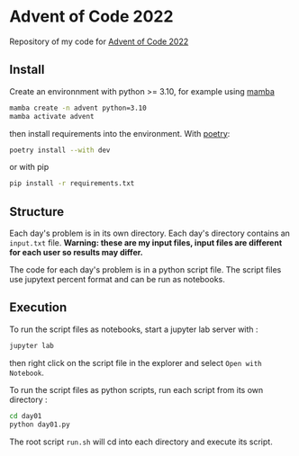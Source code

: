 # Advent of Code 2022

Repository of my code for [Advent of Code 2022](https://adventofcode.com/2022)

## Install

Create an environnment with python >= 3.10, for example using [mamba](https://mamba.readthedocs.io/en/latest/)

```bash
mamba create -n advent python=3.10
mamba activate advent
```

then install requirements into the environment. With [poetry](https://python-poetry.org/):

```bash
poetry install --with dev
```

or with pip

```bash
pip install -r requirements.txt
```

## Structure

Each day's problem is in its own directory. Each day's directory contains an `input.txt` file.
**Warning: these are my input files, input files are different for each user so results may differ.**

The code for each day's problem is in a python script file. The script files use jupytext percent format and can be run as notebooks.

## Execution

To run the script files as notebooks, start a jupyter lab server with :

```bash
jupyter lab
```

then right click on the script file in the explorer and select `Open with Notebook`.

To run the script files as python scripts, run each script from its own directory :

```bash
cd day01
python day01.py
```

The root script `run.sh` will cd into each directory and execute its script.
